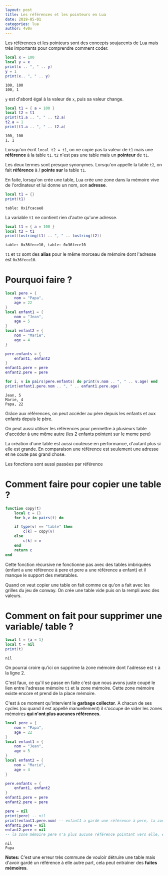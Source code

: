 ```yaml
---
layout: post
title: Les références et les pointeurs en Lua
date: 2019-05-01
categories: lua
author: 4v0v
---
```


Les références et les pointeurs sont des concepts soujacents de Lua mais très importants pour comprendre comment coder.

```lua
local x = 100
local y = x
print(x .. ", " .. y)
y = 1
print(x.. ", " .. y)
```
    100, 100
    100, 1

``y`` est d'abord égal à la valeur de ``x``, puis sa valeur change.


```lua
local t1 = { a = 100 }
local t2 = t1
print(t1.a .. ", " .. t2.a)
t2.a = 1
print(t1.a .. ", " .. t2.a)
```
    100, 100
    1, 1

Lorsqu'on écrit ``local t2 = t1``, on ne copie pas la valeur de ``t1`` mais une **référence** à la table ``t1``. ``t2`` n'est pas une table mais un **pointeur** de ``t1``.

Les deux termes sont presque synonymes. Lorsqu'on appelle la table ``t2``, on fait **référence** à / **pointe sur** la table ``t1``.

En faite, lorsqu'on crée une table, Lua crée une zone dans la mémoire vive de l'ordinateur et lui donne un nom, son **adresse**.

```lua
local t1 = {}
print(t1)
```
    table: 0x1fcacae8
    
La variable ``t1`` ne contient rien d'autre qu'une adresse.


```lua
local t1 = { a = 100 }
local t2 = t1
print(tostring(t1) .. ", " .. tostring(t2))
```
    table: 0x36fece10, table: 0x36fece10

``t1`` et ``t2`` sont des **alias** pour le même morceau de mémoire dont l'adresse est ``0x36fece10``.

# Pourquoi faire ?

```lua
local pere = {
    nom = "Papa",
    age = 22
}
local enfant1 = {
    nom = "Jean",
    age = 5
}
local enfant2 = {
    nom = "Marie",
    age = 4
}

pere.enfants = {
    enfant1, enfant2
}
enfant1.pere = pere
enfant2.pere = pere

for i, v in pairs(pere.enfants) do print(v.nom .. ", " .. v.age) end
print(enfant1.pere.nom .. ", " .. enfant1.pere.age)
```
    Jean, 5
    Marie, 4
    Papa, 22

Grâce aux références, on peut accéder au père depuis les enfants et aux enfants depuis le père.

On peut aussi utiliser les références pour permettre à plusieurs table d'accéder à une même autre (les 2 enfants pointent sur le meme pere)

La création d'une table est aussi couteuse en performance, d'autant plus si elle est grande. En comparaison une référence est seulement une adresse et ne coute pas grand chose.

Les fonctions sont aussi passées par référence 

# Comment faire pour copier une table ?

```lua
function copy(t)
    local c = {}
    for k,v in pairs(t) do 

    if type(v) == "table" then 
        c[k] = copy(v)
    else 
        c[k] = v
    end
    return c
end
```

Cette fonction récursive ne fonctionne pas avec des tables imbriquées (enfant a une référence à pere et pere a une référence a enfant) et il manque le support des metatables.

Quand on veut copier une table on fait comme ce qu'on a fait avec les grilles du jeu de conway.
On crée une table vide puis on la rempli avec des valeurs.


# Comment on fait pour supprimer une variable/ table ?

```lua
local t = {a = 1}
local t = nil
print(t)
```
    nil

On pourrai croire qu'ici on supprime la zone mémoire dont l'adresse est ``t`` à la ligne 2.

C'est faux, ce qu'il se passe en faite c'est que nous avons juste coupé le lien entre l'adresse mémoire ``t1`` et la zone mémoire.
Cette zone mémoire existe encore et prend de la place mémoire.

C'est à ce moment qu'intervient le **garbage collector**. A chacun de ses cycles (ou quand il est appellé manuellement) il s'occupe de vider les zones mémoires **qui n'ont plus aucunes références**.

```lua
local pere = {
    nom = "Papa",
    age = 22
}
local enfant1 = {
    nom = "Jean",
    age = 5
}
local enfant2 = {
    nom = "Marie",
    age = 4
}

pere.enfants = {
    enfant1, enfant2
}
enfant1.pere = pere
enfant2.pere = pere

pere = nil
print(pere) -- nil
print(enfant1.pere.nom) -- enfant1 a gardé une référence à pere, la zone mémoire n'est pas supprimée
enfant1.pere = nil
enfant2.pere = nil
-- la zone mémoire pere n'a plus aucune référence pointant vers elle, elle est collectée par le garbage collector
```
    nil
    Papa

**Notes:** C'est une erreur très commune de vouloir détruire une table mais d'avoir gardé un référence à elle autre part, cela peut entraîner des **fuites mémoires**.